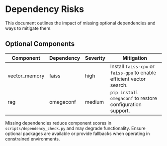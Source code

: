 # Dependency Risks

This document outlines the impact of missing optional dependencies and ways to mitigate them.

## Optional Components

| Component | Dependency | Severity | Mitigation |
| --- | --- | --- | --- |
| vector_memory | faiss | high | Install `faiss-cpu` or `faiss-gpu` to enable efficient vector search. |
| rag | omegaconf | medium | `pip install omegaconf` to restore configuration support. |

Missing dependencies reduce component scores in `scripts/dependency_check.py` and may degrade functionality. Ensure optional packages are available or provide fallbacks when operating in constrained environments.
